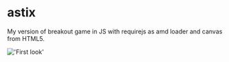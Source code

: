# astix
My version of breakout game in JS with requirejs as amd loader and canvas from HTML5.

!['First look'](projects.tiptopdesign.pl/astix/images/astix.png)
